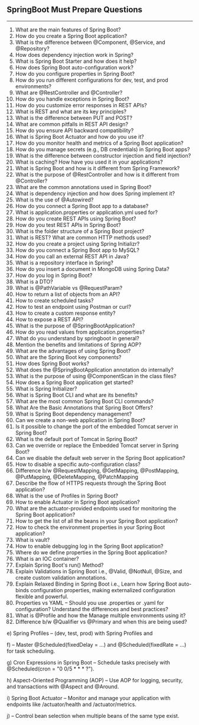 ## SpringBoot Must Prepare Questions

---

1. What are the main features of Spring Boot?  
2. How do you create a Spring Boot application?  
3. What is the difference between @Component, @Service, and @Repository?  
4. How does dependency injection work in Spring?  
5. What is Spring Boot Starter and how does it help?  
6. How does Spring Boot auto-configuration work?  
7. How do you configure properties in Spring Boot?  
8. How do you run different configurations for dev, test, and prod environments?  
9. What are @RestController and @Controller?  
10. How do you handle exceptions in Spring Boot?  
11. How do you customize error responses in REST APIs?  
12. What is REST and what are its key principles?  
13. What is the difference between PUT and POST?  
14. What are common pitfalls in REST API design?  
15. How do you ensure API backward compatibility?  
16. What is Spring Boot Actuator and how do you use it?  
17. How do you monitor health and metrics of a Spring Boot application?  
18. How do you manage secrets (e.g., DB credentials) in Spring Boot apps?  
19. What is the difference between constructor injection and field injection?  
20. What is caching? How have you used it in your applications?  
21. What is Spring Boot and how is it different from Spring Framework?  
22. What is the purpose of @RestController and how is it different from @Controller?  
23. What are the common annotations used in Spring Boot?  
24. What is dependency injection and how does Spring implement it?  
25. What is the use of @Autowired?  
26. How do you connect a Spring Boot app to a database?  
27. What is application.properties or application.yml used for?  
28. How do you create REST APIs using Spring Boot?  
29. How do you test REST APIs in Spring Boot?  
30. What is the folder structure of a Spring Boot project?  
31. What is REST? What are common HTTP methods used?
32. How do you create a project using Spring Initializr?
33. How do you connect a Spring Boot app to MySQL?
34. How do you call an external REST API in Java?
35. What is a repository interface in Spring?
36. How do you insert a document in MongoDB using Spring Data?
37. How do you log in Spring Boot?
38. What is a DTO?
39. What is @PathVariable vs @RequestParam?
40. How to return a list of objects from an API?
41. How to create scheduled tasks?
42. How to test an endpoint using Postman or curl?
43. How to create a custom response entity?
44. How to expose a REST API?
45. What is the purpose of @SpringBootApplication?
46. How do you read values from application.properties?
47. What do you understand by springboot in general?
48. Mention the benefits and limitations of Spring AOP?
49. What are the advantages of using Spring Boot? 
50. What are the Spring Boot key components? 
51. How does Spring Boot works? 
52. What does the @SpringBootApplication annotation do internally? 
53. What is the purpose of using @ComponentScan in the class files?
54. How does a Spring Boot application get started?
55. What is Spring Initializer?
56. What is Spring Boot CLI and what are its benefits?
57. What are the most common Spring Boot CLI commands?
58. What Are the Basic Annotations that Spring Boot Offers?
59. What is Spring Boot dependency management?
60. Can we create a non-web application in Spring Boot? 
61. Is it possible to change the port of the embedded Tomcat server in Spring Boot?
62. What is the default port of Tomcat in Spring Boot?
63. Can we override or replace the Embedded Tomcat server in Spring Boot?
64. Can we disable the default web server in the Spring Boot application?
65. How to disable a specific auto-configuration class?
66. Difference b/w @RequestMapping, @GetMapping, @PostMapping, @PutMapping, @DeleteMapping, @PatchMapping
67. Describe the flow of HTTPS requests through the Spring Boot application?
68. What is the use of Profiles in Spring Boot?
69. How to enable Actuator in Spring Boot application? 
70. What are the actuator-provided endpoints used for monitoring the Spring Boot application? 
71. How to get the list of all the beans in your Spring Boot application?
72. How to check the environment properties in your Spring Boot application? 
73. What is vault?
74. How to enable debugging log in the Spring Boot application?
75. Where do we define properties in the Spring Boot application?   
76. What is an IOC container?
77. Explain Spring Boot's run() Method?
78. Explain Validations in Spring Boot i.e., @Valid, @NotNull, @Size, and create custom validation annotations.
79. Explain Relaxed Binding in Spring Boot i.e., Learn how Spring Boot auto-binds configuration properties, making externalized configuration flexible and powerful.
80. Properties vs YAML – Should you use .properties or .yaml for configuration? Understand the differences and best practices?
81. What is @Profile and how the Manage multiple environments using it?
82. Difference b/w @Qualifier vs @Primary and when this are being used?


e) Spring Profiles –  (dev, test, prod) with Spring Profiles and 

f)  – Master @Scheduled(fixedDelay = …) and @Scheduled(fixedRate = …) for task scheduling.

g) Cron Expressions in Spring Boot – Schedule tasks precisely with @Scheduled(cron = "0 0/5 * * * ?").

h) Aspect-Oriented Programming (AOP) – Use AOP for logging, security, and transactions with @Aspect and @Around.

i) Spring Boot Actuator – Monitor and manage your application with endpoints like /actuator/health and /actuator/metrics.

j)  – Control bean selection when multiple beans of the same type exist.
